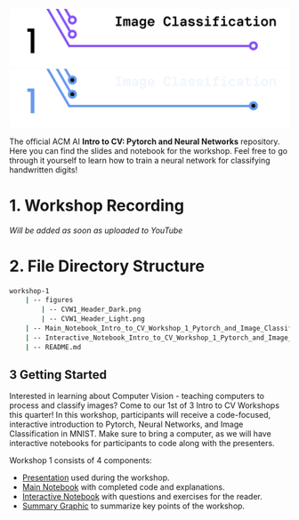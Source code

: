 <!-- 
    If you have any questions about this template, feel free to ask
    your Director for help!
-->


<!-- 
    SECTION: Header
    ---------
    Request new headers from you Director to fit your workshop!
-->

![Intro to CV: Search Algorithms](./figures/CVW1_Header_Light.png#gh-light-mode-only)
![Intro to CV: Search Algorithms](./figures/CVW1_Header_Dark.png#gh-dark-mode-only)

The official ACM AI **Intro to CV: Pytorch and Neural Networks** repository. Here you can find the slides and notebook for the workshop. Feel free to go through it yourself to learn how to train a neural network for classifying handwritten digits!

<!-- 
    SECTION: Table of Contents
    ---------
    Mandatory Sections:
        - File Directory Structure
        - Workshop Recording
            - if you recorded your workshop, please make it available here
        - Getting Started
            - Give an interesting description of your workshop!
            - E.g. you can use the marketing descriptiong (w/o the emojis
              and make the nouns general ('you' becomes 'the reader'))
        - Resources
            - Images, papers, etc
    Do NOT Include:
        - Author Info
            - This should only be in the main README for your series
    Other Possible Sections:
        - Anything else you'd like, but try not to be redundant!
            - Make sure it's not already in the main series README or
              another section
-->

<!-- 
    SECTION: Workshop Video
    ---------
    Most, if not all, workshops should have recordings. Once the recording
    is posted to the ACMUCSD YT channel (https://www.youtube.com/channel/UCyjPATFqc3FwOiuqJ2UG1Eg), replace the text with an <img> element.
-->


# 1. Workshop Recording

*Will be added as soon as uploaded to YouTube*

<!--
<div align="center">
<a href="YT Video Link">
<img
    src="YT Max Res Thumbnail Link"
    alt="Screen reader-compatible alt text"
    width="500px"
/>
</a>
</div>
-->

<!-- 
    SECTION: File Directory Structure
    ---------
    Write out your File Directory Structure below (make sure it's up-to-date)
-->

# 2. File Directory Structure

```bash
workshop-1
    | -- figures
        | -- CVW1_Header_Dark.png
        | -- CVW1_Header_Light.png
    | -- Main_Notebook_Intro_to_CV_Workshop_1_Pytorch_and_Image_Classification.ipynb
    | -- Interactive_Notebook_Intro_to_CV_Workshop_1_Pytorch_and_Image_Classification.ipynb
    | -- README.md

```

<!-- 
    SECTION: Getting Started
    ---------
    Brief description of your workshop here
-->

## 3 Getting Started

Interested in learning about Computer Vision - teaching computers to process and classify images? Come to our 1st of 3 Intro to CV Workshops this quarter! In this workshop, participants will receive a code-focused, interactive introduction to Pytorch, Neural Networks, and Image Classification in MNIST. Make sure to bring a computer, as we will have interactive notebooks for participants to code along with the presenters.

Workshop 1 consists of 4 components:
- [Presentation](./presentation-resources/) used during the workshop.
- [Main Notebook](./Main_Notebook_Intro_to_CV_Workshop_1_Pytorch_and_Image_Classification.ipynb) with completed code and explanations.
- [Interactive Notebook](./Interactive_Notebook_Intro_to_CV_Workshop_1_Pytorch_and_Image_Classification.ipynb) with questions and exercises for the reader.
- [Summary Graphic](./presentation-resources/) to summarize key points of the workshop.

<!-- 
    Note: The above list will depend on your specific workshop.
-->